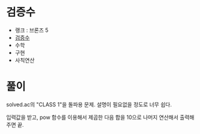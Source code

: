 # 검증수

- 랭크 : 브론즈 5
- [검증수](https://www.acmicpc.net/problem/2475)
- 수학
- 구현
- 사칙연산

# 풀이

solved.ac의 "CLASS 1"을 돌파용 문제. 설명이 필요없을 정도로 너무 쉽다.

입력값을 받고, pow 함수를 이용해서 제곱한 다음 합을 10으로 나머지 연산해서 출력해주면 끝.